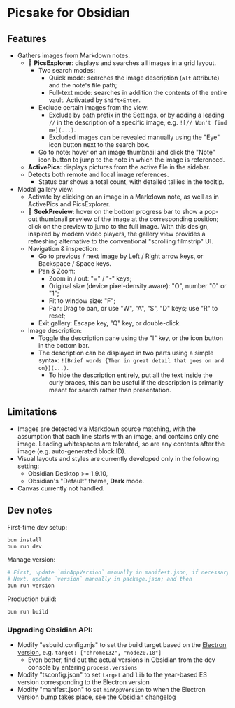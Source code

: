 # Picsake for Obsidian

## Features

- Gathers images from Markdown notes.
  - 🔎 **PicsExplorer**: displays and searches all images in a grid layout.
    - Two search modes:
      - Quick mode: searches the image description (`alt` attribute) and the note's file path;
      - Full-text mode: searches in addition the contents of the entire vault. Activated by `Shift+Enter`.
    - Exclude certain images from the view:
      - Exclude by path prefix in the Settings, or by adding a leading `//` in the description of a specific image, e.g. `![// Won't find me](...)`.
      - Excluded images can be revealed manually using the "Eye" icon button next to the search box.
    - Go to note: hover on an image thumbnail and click the "Note" icon button to jump to the note in which the image is referenced.
  - **ActivePics**: displays pictures from the active file in the sidebar.
  - Detects both remote and local image references.
    - Status bar shows a total count, with detailed tallies in the tooltip.
- Modal gallery view:
  - Activate by clicking on an image in a Markdown note, as well as in ActivePics and PicsExplorer.
  - 🔮 **SeekPreview**: hover on the bottom progress bar to show a pop-out thumbnail preview of the image at the corresponding position; click on the preview to jump to the full image. With this design, inspired by modern video players, the gallery view provides a refreshing alternative to the conventional "scrolling filmstrip" UI.
  - Navigation & inspection:
    - Go to previous / next image by Left / Right arrow keys, or Backspace / Space keys.
    - Pan & Zoom:
      - Zoom in / out: "=" / "-" keys;
      - Original size (device pixel-density aware): "O", number "0" or "1";
      - Fit to window size: "F";
      - Pan: Drag to pan, or use "W", "A", "S", "D" keys; use "R" to reset;
    - Exit gallery: Escape key, "Q" key, or double-click.
  - Image description:
    - Toggle the description pane using the "I" key, or the icon button in the bottom bar.
    - The description can be displayed in two parts using a simple syntax: `![Brief words {Then in great detail that goes on and on}](...)`.
      - To hide the description entirely, put all the text inside the curly braces, this can be useful if the description is primarily meant for search rather than presentation.

## Limitations

- Images are detected via Markdown source matching, with the assumption that each line starts with an image, and contains only one image. Leading whitespaces are tolerated, so are any contents after the image (e.g. auto-generated block ID).
- Visual layouts and styles are currently developed only in the following setting:
  - Obsidian Desktop >= 1.9.10,
  - Obsidian's "Default" theme, **Dark** mode.
- Canvas currently not handled.

## Dev notes

First-time dev setup:

```bash
bun install
bun run dev
```

Manage version:

```bash
# First, update `minAppVersion` manually in manifest.json, if necessary;
# Next, update `version` manually in package.json; and then
bun run version
```

Production build:

```bash
bun run build
```

### Upgrading Obsidian API:

- Modify "esbuild.config.mjs" to set the build target based on the [Electron version](https://www.electronjs.org/docs/latest/tutorial/electron-timelines), e.g. `target: ["chrome132", "node20.18"]`
  - Even better, find out the actual versions in Obsidian from the dev console by entering `process.versions`
- Modify "tsconfig.json" to set `target` and `lib` to the year-based ES version corresponding to the Electron version
- Modify "manifest.json" to set `minAppVersion` to when the Electron version bump takes place, see the [Obsidian changelog](https://obsidian.md/changelog/)
